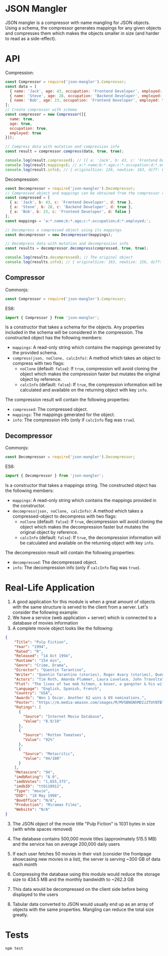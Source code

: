 # JSON Mangler

JSON mangler is a compressor with name mangling for JSON objects. Using a schema, the compressor generates mappings for any given objects and compresses them which makes the objects smaller in size (and harder to read as a side-effect).

# API

Compression:
```js
const Compressor = require('json-mangler').Compressor;
const data = [
  { name: 'Jack', age: 43, occupation: 'Frontend Developer', employed: true },
  { name: 'Steve', age: 28, occupation: 'Backend Developer', employed: true },
  { name: 'Bob', age: 23, occupation: 'Frontend Developer', employed: false },
];
// Create compressor with schema
const compressor = new Compressor([{
  name: true,
  age: true,
  occupation: true,
  employed: true
}]);

// Compress data with mutation and compression info
const result = compressor.compress(data, true, true);

console.log(result.compressed); // [{ a: 'Jack', b: 43, c: 'Frontend Developer', d: true }, ...]
console.log(result.mappings); // a:*.name;b:*.age;c:*.occupation;d:*.employed; (Use for decompressing this object)
console.log(result.info); // { originalSize: 226, newSize: 163, diff: 63, time: 0 }
```

Decompression:
```js
const Decompressor = require('json-mangler').Decompressor;
// Compressed object and mappings can be obtained from the compressor results
const compressed = [
  { a: 'Jack', b: 43, c: 'Frontend Developer', d: true },
  { a: 'Steve', b: 28, c: 'Backend Developer', d: true },
  { a: 'Bob', b: 23, c: 'Frontend Developer', d: false }
];
const mappings = 'a:*.name;b:*.age;c:*.occupation;d:*.employed;';

// Decompress a compressed object using its mappings
const decompressor = new Decompressor(mappings);

// Decompress data with mutation and decompression info
const results = decompressor.decompress(compressed, true, true);

console.log(results.decompressed); // The original object
console.log(results.info); // { originalSize: 163, newSize: 226, diff: -63, time: 0 }
```

## Compressor

Commonjs:
```js
const Compressor = require('json-mangler').Compressor;
```

ES6:
```ts
import { Compressor } from 'json-mangler';
```

Is a constructor that takes a schema for the objects. Any properties included in the schema will be considered in the compression. The constructed object has the following members:
  - `mappings`: A read-only string which contains the mappings generated by the provided schema.
  - `compress(json, noClone, calcInfo)`: A method which takes an object to compress with two flags:
    - `noClone` (default: `false`): If `true`, compression will avoid cloning the object which makes the compression faster but mutates the original object by reference.
    - `calcInfo` (default: `false`): If `true`, the compression information will be calculated and available on the returning object with key `info`.

The compression result will contain the following properties:
  - `compressed`: The compressed object.
  - `mappings`: The mappings generated for the object.
  - `info`: The compression info (only if `calcInfo` flag was `true`).

## Decompressor

Commonjs:
```js
const Decompressor = require('json-mangler').Decompressor;
```

ES6:
```ts
import { Decompressor } from 'json-mangler';
```

Is a constructor that takes a mappings string. The constructed object has the following members:
  - `mappings`: A read-only string which contains the mappings provided in the constructor.
  - `decompress(json, noClone, calcInfo)`: A method which takes a compressed-object to decompress with two flags:
    - `noClone` (default: `false`): If `true`, decompression will avoid cloning the object which makes the decompression faster but mutates the original object by reference.
    - `calcInfo` (default: `false`): If `true`, the decompression information will be calculated and available on the returning object with key `info`.

The decompression result will contain the following properties:
  - `decompressed`: The decompressed object.
  - `info`: The decompression info (only if `calcInfo` flag was `true`).

# Real-Life Application

1. A good application for this module is when a great amount of objects with the same structure is served to the client from a server. Let's consider the following example:
  1. We have a service (web application + server) which is connected to a database of movies information
  2. A complete movie object looks like the following:
  ```json
  {
      "Title": "Pulp Fiction",
      "Year": "1994",
      "Rated": "R",
      "Released": "14 Oct 1994",
      "Runtime": "154 min",
      "Genre": "Crime, Drama",
      "Director": "Quentin Tarantino",
      "Writer": "Quentin Tarantino (stories), Roger Avary (stories), Quentin Tarantino",
      "Actors": "Tim Roth, Amanda Plummer, Laura Lovelace, John Travolta",
      "Plot": "The lives of two mob hitmen, a boxer, a gangster & his wife, and a pair of diner bandits intertwine in four tales of violence and redemption.",
      "Language": "English, Spanish, French",
      "Country": "USA",
      "Awards": "Won 1 Oscar. Another 62 wins & 69 nominations.",
      "Poster": "https://m.media-amazon.com/images/M/MV5BNGNhMDIzZTUtNTBlZi00MTRlLWFjM2ItYzViMjE3YzI5MjljXkEyXkFqcGdeQXVyNzkwMjQ5NzM@._V1_SX300.jpg",
      "Ratings": [
        {
          "Source": "Internet Movie Database",
          "Value": "8.9/10"
        },
        {
          "Source": "Rotten Tomatoes",
          "Value": "92%"
        },
        {
          "Source": "Metacritic",
          "Value": "94/100"
        }
      ],
      "Metascore": "94",
      "imdbRating": "8.9",
      "imdbVotes": "1,655,375",
      "imdbID": "tt0110912",
      "Type": "movie",
      "DVD": "19 May 1998",
      "BoxOffice": "N/A",
      "Production": "Miramax Films",
      "Website": "N/A"
  }
  ```
  3. The JSON object of the movie title "Pulp Fiction" is 1031 bytes in size (with white spaces removed)
  4. The database contains 500,000 movie titles (approximately 515.5 MB) and the service has on average 200,000 daily users
  5. If each user fetches 50 movies in their visit (consider the frontpage showcasing new movies in a list), the server is serving ~300 GB of data each month
  6. Compressing the database using this module would reduce the storage size to 434.5 MB and the monthly bandwidth to ~262.3 GB
  7. This data would be decompressed on the client side before being displayed to the users

2. Tabular data converted to JSON would usually end up as an array of objects with the same properties. Mangling can reduce the total size greatly.

# Tests

```
npm test
```
